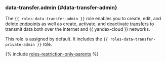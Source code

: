### data-transfer.admin {#data-transfer-admin}

The `{{ roles-data-transfer-admin }}` role enables you to create, edit, and delete [endpoints](../../../data-transfer/concepts/index.md#endpoint) as well as create, activate, and deactivate [transfers](../../../data-transfer/concepts/index.md#transfer) to transmit data both over the internet and {{ yandex-cloud }} networks.

This role is assigned by default. It includes the `{{ roles-data-transfer-private-admin }}` role.

{% include [roles-restriction-only-parents](../roles-restriction-only-parents.md) %}
